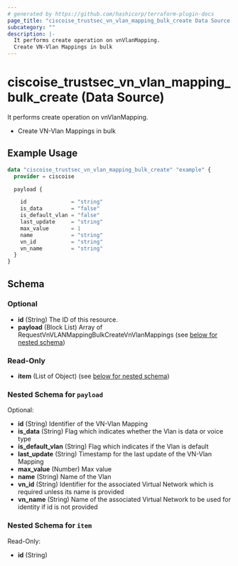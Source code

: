```yaml
---
# generated by https://github.com/hashicorp/terraform-plugin-docs
page_title: "ciscoise_trustsec_vn_vlan_mapping_bulk_create Data Source - terraform-provider-ciscoise"
subcategory: ""
description: |-
  It performs create operation on vnVlanMapping.
  Create VN-Vlan Mappings in bulk
---
```


# ciscoise_trustsec_vn_vlan_mapping_bulk_create (Data Source)

It performs create operation on vnVlanMapping.

- Create VN-Vlan Mappings in bulk

## Example Usage

```terraform
data "ciscoise_trustsec_vn_vlan_mapping_bulk_create" "example" {
  provider = ciscoise

  payload {

    id              = "string"
    is_data         = "false"
    is_default_vlan = "false"
    last_update     = "string"
    max_value       = 1
    name            = "string"
    vn_id           = "string"
    vn_name         = "string"
  }
}
```

<!-- schema generated by tfplugindocs -->
## Schema

### Optional

- **id** (String) The ID of this resource.
- **payload** (Block List) Array of RequestVnVLANMappingBulkCreateVnVlanMappings (see [below for nested schema](#nestedblock--payload))

### Read-Only

- **item** (List of Object) (see [below for nested schema](#nestedatt--item))

<a id="nestedblock--payload"></a>
### Nested Schema for `payload`

Optional:

- **id** (String) Identifier of the VN-Vlan Mapping
- **is_data** (String) Flag which indicates whether the Vlan is data or voice type
- **is_default_vlan** (String) Flag which indicates if the Vlan is default
- **last_update** (String) Timestamp for the last update of the VN-Vlan Mapping
- **max_value** (Number) Max value
- **name** (String) Name of the Vlan
- **vn_id** (String) Identifier for the associated Virtual Network which is required unless its name is provided
- **vn_name** (String) Name of the associated Virtual Network to be used for identity if id is not provided


<a id="nestedatt--item"></a>
### Nested Schema for `item`

Read-Only:

- **id** (String)


